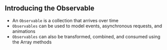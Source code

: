 ## Introducing the Observable
- An `Observable` is a collection that arrives over time
- `Observables` can be used to model events, asynchronous requests, and animations
- `Observables` can also be transformed, combined, and consumed using the Array methods
